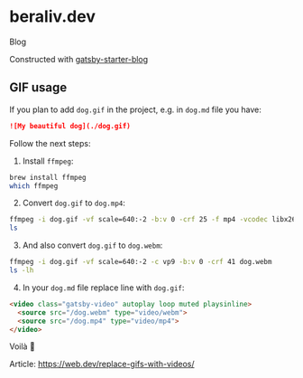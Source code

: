 # beraliv.dev

Blog

Constructed with [gatsby-starter-blog](https://github.com/gatsbyjs/gatsby-starter-blog)

## GIF usage

If you plan to add `dog.gif` in the project, e.g. in `dog.md` file you have:

```md
![My beautiful dog](./dog.gif)
```

Follow the next steps:

1. Install `ffmpeg`:

```sh
brew install ffmpeg
which ffmpeg
```

2. Convert `dog.gif` to `dog.mp4`:

```sh
ffmpeg -i dog.gif -vf scale=640:-2 -b:v 0 -crf 25 -f mp4 -vcodec libx264 -pix_fmt yuv420p dog.mp4
ls
```

3. And also convert `dog.gif` to `dog.webm`:

```sh
ffmpeg -i dog.gif -vf scale=640:-2 -c vp9 -b:v 0 -crf 41 dog.webm
ls -lh
```

4. In your `dog.md` file replace line with `dog.gif`:

```md
<video class="gatsby-video" autoplay loop muted playsinline>
  <source src="/dog.webm" type="video/webm">
  <source src="/dog.mp4" type="video/mp4">
</video>
```

Voilà 💫

Article: https://web.dev/replace-gifs-with-videos/
